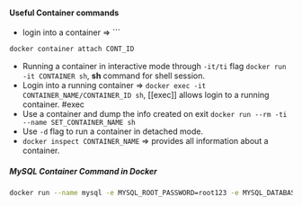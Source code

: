 #### Useful Container commands
- login into a container => ```
```python
docker container attach CONT_ID
``` 
- Running a container in interactive mode through `-it/ti` flag `docker run -it CONTAINER sh`, **sh** command for shell session.
- Login into a running container => `docker exec -it CONTAINER_NAME/CONTAINER_ID sh`, [[exec]] allows login to a running container. #exec
- Use a container and dump the info created on exit `docker run --rm -ti --name SET_CONTAINER_NAME sh`
- Use `-d` flag to run a container in detached mode.
- `docker inspect CONTAINER_NAME` => provides all information about a container.


##### MySQL Container Command in Docker

```bash
docker run --name mysql -e MYSQL_ROOT_PASSWORD=root123 -e MYSQL_DATABASE=test_db -p 3306:3306 -d mysql:8.0.30
```

